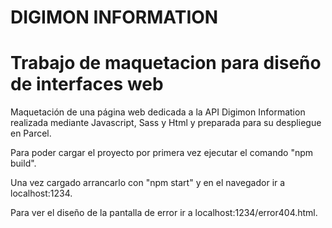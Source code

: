 # DIGIMON INFORMATION 
# Trabajo de maquetacion para diseño de interfaces web

Maquetación de una página web dedicada a la API Digimon Information realizada mediante Javascript, Sass y Html y preparada para su despliegue en Parcel.

Para poder cargar el proyecto por primera vez ejecutar el comando "npm build".

Una vez cargado arrancarlo con "npm start" y en el navegador ir a localhost:1234.

Para ver el diseño de la pantalla de error ir a localhost:1234/error404.html.

